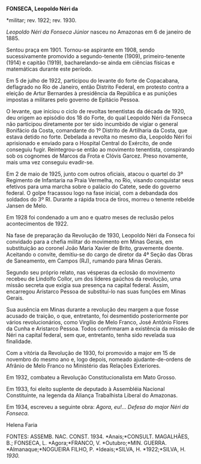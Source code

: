 **FONSECA, Leopoldo Néri da**

\*militar; rev. 1922; rev. 1930.

*Leopoldo Néri da Fonseca Júnior* nasceu no Amazonas em 6 de janeiro de
1885.

Sentou praça em 1901. Tornou-se aspirante em 1908, sendo sucessivamente
promovido a segundo-tenente (1909), primeiro-tenente (1914) e capitão
(1919), bacharelando-se ainda em ciências físicas e matemáticas durante
este período.

Em 5 de julho de 1922, participou do levante do forte de Copacabana,
deflagrado no Rio de Janeiro, então Distrito Federal, em protesto contra
a eleição de Artur Bernardes à presidência da República e as punições
impostas a militares pelo governo de Epitácio Pessoa.

O levante, que iniciou o ciclo de revoltas tenentistas da década de
1920, deu origem ao episódio dos 18 do Forte, do qual Leopoldo Néri da
Fonseca não participou diretamente por ter sido incumbido de vigiar o
general Bonifácio da Costa, comandante do 1º Distrito de Artilharia da
Costa, que estava detido no forte. Debelada a revolta no mesmo dia,
Leopoldo Néri foi aprisionado e enviado para o Hospital Central do
Exército, de onde conseguiu fugir. Reintegrou-se então ao movimento
tenentista, conspirando sob os cognomes de Marcos da Frota e Clóvis
Garcez. Preso novamente, mais uma vez conseguiu evadir-se.

Em 2 de maio de 1925, junto com outros oficiais, atacou o quartel do 3º
Regimento de Infantaria na Praia Vermelha, no Rio, visando conquistar
seus efetivos para uma marcha sobre o palácio do Catete, sede do governo
federal. O golpe fracassou logo na fase inicial, com a debandada dos
soldados do 3º RI. Durante a rápida troca de tiros, morreu o tenente
rebelde Jansen de Melo.

Em 1928 foi condenado a um ano e quatro meses de reclusão pelos
acontecimentos de 1922.

Na fase de preparação da Revolução de 1930, Leopoldo Néri da Fonseca foi
convidado para a chefia militar do movimento em Minas Gerais, em
substituição ao coronel João Maria Xavier de Brito, gravemente doente.
Aceitando o convite, demitiu-se do cargo de diretor da 4ª Seção das
Obras de Saneamento, em Campos (RJ), rumando para Minas Gerais.

Segundo seu próprio relato, nas vésperas da eclosão do movimento recebeu
de Lindolfo Collor, um dos líderes gaúchos da revolução, uma missão
secreta que exigia sua presença na capital federal. Assim, encarregou
Aristarco Pessoa de substituí-lo nas suas funções em Minas Gerais.

Sua ausência em Minas durante a revolução deu margem a que fosse acusado
de traição, o que, entretanto, foi desmentido posteriormente por vários
revolucionários, como Virgílio de Melo Franco, José Antônio Flores da
Cunha e Aristarco Pessoa. Todos confirmaram a existência da missão de
Néri na capital federal, sem que, entretanto, tenha sido revelada sua
finalidade.

Com a vitória da Revolução de 1930, foi promovido a major em 15 de
novembro do mesmo ano e, logo depois, nomeado ajudante-de-ordens de
Afrânio de Melo Franco no Ministério das Relações Exteriores.

Em 1932, combateu a Revolução Constitucionalista em Mato Grosso.

Em 1933, foi eleito suplente de deputado à Assembléia Nacional
Constituinte, na legenda da Aliança Trabalhista Liberal do Amazonas.

Em 1934, escreveu a seguinte obra: *Agora, eu!*... *Defesa do major Néri
da Fonseca.*

Helena Faria

FONTES: ASSEMB. NAC. CONST. 1934. *Anais;*CONSULT. MAGALHÃES, B.;
FONSECA, L. *Agora;*FRANCO, V. *Outubro;*MIN. GUERRA.
*Almanaque;*NOGUEIRA FILHO, P. *Ideais;*SILVA, H. *1922;*SILVA, H.
*1930.*

 
